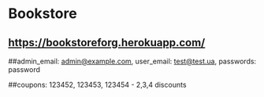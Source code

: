 # Bookstore

## https://bookstoreforg.herokuapp.com/

##admin_email: admin@example.com, user_email: test@test.ua,  passwords: password

##coupons: 123452, 123453, 123454 - 2,3,4 discounts
